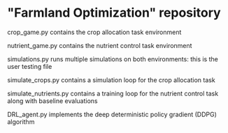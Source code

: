 # "Farmland Optimization" repository

crop_game.py contains the crop allocation task environment

nutrient_game.py contains the nutrient control task environment

simulations.py runs multiple simulations on both environments: this is the user testing file

simulate_crops.py contains a simulation loop for the crop allocation task

simulate_nutrients.py contains a training loop for the nutrient control task along with baseline evaluations

DRL_agent.py implements the deep deterministic policy gradient (DDPG) algorithm
